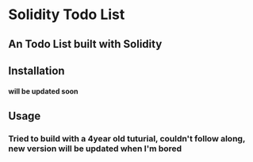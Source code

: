 # Solidity Todo List

## An Todo List built with Solidity

## Installation

#### will be updated soon

## Usage

### Tried to build with a 4year old tuturial, couldn't follow along, new version will be updated when I'm bored

